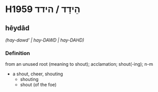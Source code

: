 # H1959 הֵידָד / הידד

## hêydâd

_(hay-dawd' | hay-DAWD | hay-DAHD)_

### Definition

from an unused root (meaning to shout); acclamation; shout(-ing); n-m

- a shout, cheer, shouting
  - shouting
  - shout (of the foe)

